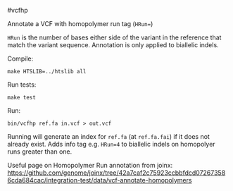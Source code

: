 #vcfhp

Annotate a VCF with homopolymer run tag (`HRun=`)

`HRun` is the number of bases either side of the variant in the reference that
match the variant sequence. Annotation is only applied to biallelic indels.

Compile:

    make HTSLIB=../htslib all

Run tests:

    make test

Run:

    bin/vcfhp ref.fa in.vcf > out.vcf

Running will generate an index for `ref.fa` (at `ref.fa.fai`) if it does not
already exist. Adds info tag e.g. `HRun=4` to biallelic indels on homopolyer
runs greater than one.

Useful page on Homopolymer Run annotation from joinx:
https://github.com/genome/joinx/tree/42a7caf2c75923ccbbfdcd072673586cda684cac/integration-test/data/vcf-annotate-homopolymers
